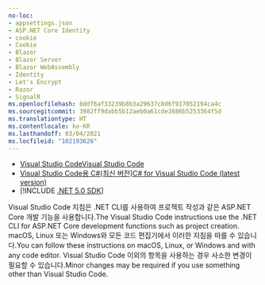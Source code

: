 ```yaml
---
no-loc:
- appsettings.json
- ASP.NET Core Identity
- cookie
- Cookie
- Blazor
- Blazor Server
- Blazor WebAssembly
- Identity
- Let's Encrypt
- Razor
- SignalR
ms.openlocfilehash: 8ddf6af33239b8b3a29637c8d6f917052194ca4c
ms.sourcegitcommit: 3982ff9dabb5b12aeb0a61cde2686b5253364f5d
ms.translationtype: HT
ms.contentlocale: ko-KR
ms.lasthandoff: 03/04/2021
ms.locfileid: "102193626"
---
```

* [<span data-ttu-id="0c57d-101">Visual Studio Code</span><span class="sxs-lookup"><span data-stu-id="0c57d-101">Visual Studio Code</span></span>](https://code.visualstudio.com/download)
* [<span data-ttu-id="0c57d-102">Visual Studio Code용 C#(최신 버전)</span><span class="sxs-lookup"><span data-stu-id="0c57d-102">C# for Visual Studio Code (latest version)</span></span>](https://marketplace.visualstudio.com/items?itemName=ms-dotnettools.csharp)
* [!INCLUDE [.NET 5.0 SDK](~/includes/5.0-SDK.md)]

<span data-ttu-id="0c57d-103">Visual Studio Code 지침은 .NET CLI를 사용하여 프로젝트 작성과 같은 ASP.NET Core 개발 기능을 사용합니다.</span><span class="sxs-lookup"><span data-stu-id="0c57d-103">The Visual Studio Code instructions use the .NET CLI for ASP.NET Core development functions such as project creation.</span></span> <span data-ttu-id="0c57d-104">macOS, Linux 또는 Windows와 모든 코드 편집기에서 이러한 지침을 따를 수 있습니다.</span><span class="sxs-lookup"><span data-stu-id="0c57d-104">You can follow these instructions on macOS, Linux, or Windows and with any code editor.</span></span> <span data-ttu-id="0c57d-105">Visual Studio Code 이외의 항목을 사용하는 경우 사소한 변경이 필요할 수 있습니다.</span><span class="sxs-lookup"><span data-stu-id="0c57d-105">Minor changes may be required if you use something other than Visual Studio Code.</span></span>
